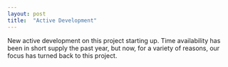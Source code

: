 ```yaml
---
layout: post
title:  "Active Development"
---
```

New active development on this project starting up. Time availability has been in short supply the past year, but now, for a variety of reasons, our focus has turned back to this project.

